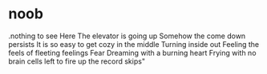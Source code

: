 # noob
.nothing to see Here
The elevator is going up
Somehow the come down persists
It is so easy to get cozy in the middle
Turning inside out
Feeling the feels of fleeting feelings
Fear
Dreaming with a burning heart 
Frying with no brain cells left to fire up
the record skips"
